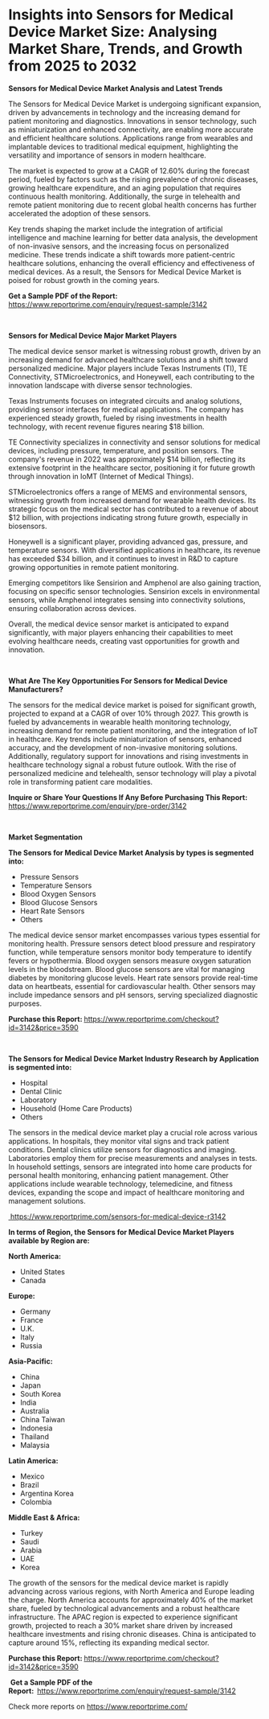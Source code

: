 <p><h1>Insights into Sensors for Medical Device Market Size: Analysing Market Share, Trends, and Growth from 2025 to 2032</h1></p><p><strong>Sensors for Medical Device Market Analysis and Latest Trends</strong></p>
<p><p>The Sensors for Medical Device Market is undergoing significant expansion, driven by advancements in technology and the increasing demand for patient monitoring and diagnostics. Innovations in sensor technology, such as miniaturization and enhanced connectivity, are enabling more accurate and efficient healthcare solutions. Applications range from wearables and implantable devices to traditional medical equipment, highlighting the versatility and importance of sensors in modern healthcare.</p><p>The market is expected to grow at a CAGR of 12.60% during the forecast period, fueled by factors such as the rising prevalence of chronic diseases, growing healthcare expenditure, and an aging population that requires continuous health monitoring. Additionally, the surge in telehealth and remote patient monitoring due to recent global health concerns has further accelerated the adoption of these sensors.</p><p>Key trends shaping the market include the integration of artificial intelligence and machine learning for better data analysis, the development of non-invasive sensors, and the increasing focus on personalized medicine. These trends indicate a shift towards more patient-centric healthcare solutions, enhancing the overall efficiency and effectiveness of medical devices. As a result, the Sensors for Medical Device Market is poised for robust growth in the coming years.</p></p>
<p><strong>Get a Sample PDF of the Report:&nbsp;</strong> <a href="https://www.reportprime.com/enquiry/request-sample/3142?utm_campaign=3009&utm_medium=2&utm_source=Github&utm_content=ia&utm_term=18032025&utm_id=sensors-for-medical-device">https://www.reportprime.com/enquiry/request-sample/3142</a></p>
<p>&nbsp;</p>
<p><strong>Sensors for Medical Device Major Market Players</strong></p>
<p><p>The medical device sensor market is witnessing robust growth, driven by an increasing demand for advanced healthcare solutions and a shift toward personalized medicine. Major players include Texas Instruments (TI), TE Connectivity, STMicroelectronics, and Honeywell, each contributing to the innovation landscape with diverse sensor technologies.</p><p>Texas Instruments focuses on integrated circuits and analog solutions, providing sensor interfaces for medical applications. The company has experienced steady growth, fueled by rising investments in health technology, with recent revenue figures nearing $18 billion.</p><p>TE Connectivity specializes in connectivity and sensor solutions for medical devices, including pressure, temperature, and position sensors. The company's revenue in 2022 was approximately $14 billion, reflecting its extensive footprint in the healthcare sector, positioning it for future growth through innovation in IoMT (Internet of Medical Things).</p><p>STMicroelectronics offers a range of MEMS and environmental sensors, witnessing growth from increased demand for wearable health devices. Its strategic focus on the medical sector has contributed to a revenue of about $12 billion, with projections indicating strong future growth, especially in biosensors.</p><p>Honeywell is a significant player, providing advanced gas, pressure, and temperature sensors. With diversified applications in healthcare, its revenue has exceeded $34 billion, and it continues to invest in R&D to capture growing opportunities in remote patient monitoring.</p><p>Emerging competitors like Sensirion and Amphenol are also gaining traction, focusing on specific sensor technologies. Sensirion excels in environmental sensors, while Amphenol integrates sensing into connectivity solutions, ensuring collaboration across devices.</p><p>Overall, the medical device sensor market is anticipated to expand significantly, with major players enhancing their capabilities to meet evolving healthcare needs, creating vast opportunities for growth and innovation.</p></p>
<p>&nbsp;</p>
<p><strong>What Are The Key Opportunities For Sensors for Medical Device Manufacturers?</strong></p>
<p><p>The sensors for the medical device market is poised for significant growth, projected to expand at a CAGR of over 10% through 2027. This growth is fueled by advancements in wearable health monitoring technology, increasing demand for remote patient monitoring, and the integration of IoT in healthcare. Key trends include miniaturization of sensors, enhanced accuracy, and the development of non-invasive monitoring solutions. Additionally, regulatory support for innovations and rising investments in healthcare technology signal a robust future outlook. With the rise of personalized medicine and telehealth, sensor technology will play a pivotal role in transforming patient care modalities.</p></p>
<p><strong>Inquire or Share Your Questions If Any Before Purchasing This Report:</strong> <a href="https://www.reportprime.com/enquiry/pre-order/3142?utm_campaign=3009&utm_medium=2&utm_source=Github&utm_content=ia&utm_term=18032025&utm_id=sensors-for-medical-device">https://www.reportprime.com/enquiry/pre-order/3142</a></p>
<p>&nbsp;</p>
<p><strong>Market Segmentation</strong></p>
<p><strong>The Sensors for Medical Device Market Analysis by types is segmented into:</strong></p>
<p><ul><li>Pressure Sensors</li><li>Temperature Sensors</li><li>Blood Oxygen Sensors</li><li>Blood Glucose Sensors</li><li>Heart Rate Sensors</li><li>Others</li></ul></p>
<p><p>The medical device sensor market encompasses various types essential for monitoring health. Pressure sensors detect blood pressure and respiratory function, while temperature sensors monitor body temperature to identify fevers or hypothermia. Blood oxygen sensors measure oxygen saturation levels in the bloodstream. Blood glucose sensors are vital for managing diabetes by monitoring glucose levels. Heart rate sensors provide real-time data on heartbeats, essential for cardiovascular health. Other sensors may include impedance sensors and pH sensors, serving specialized diagnostic purposes.</p></p>
<p><strong>Purchase this Report:&nbsp;</strong><a href="https://www.reportprime.com/checkout?id=3142&price=3590&utm_campaign=3009&utm_medium=2&utm_source=Github&utm_content=ia&utm_term=18032025&utm_id=sensors-for-medical-device">https://www.reportprime.com/checkout?id=3142&price=3590</a></p>
<p>&nbsp;</p>
<p><strong>The Sensors for Medical Device Market Industry Research by Application is segmented into:</strong></p>
<p><ul><li>Hospital</li><li>Dental Clinic</li><li>Laboratory</li><li>Household (Home Care Products)</li><li>Others</li></ul></p>
<p><p>The sensors in the medical device market play a crucial role across various applications. In hospitals, they monitor vital signs and track patient conditions. Dental clinics utilize sensors for diagnostics and imaging. Laboratories employ them for precise measurements and analyses in tests. In household settings, sensors are integrated into home care products for personal health monitoring, enhancing patient management. Other applications include wearable technology, telemedicine, and fitness devices, expanding the scope and impact of healthcare monitoring and management solutions.</p></p>
<p><a href="https://www.reportprime.com/sensors-for-medical-device-r3142?utm_campaign=3009&utm_medium=2&utm_source=Github&utm_content=ia&utm_term=18032025&utm_id=sensors-for-medical-device">&nbsp;https://www.reportprime.com/sensors-for-medical-device-r3142</a></p>
<p><strong>In terms of Region, the Sensors for Medical Device Market Players available by Region are:</strong></p>
<p>
    <p> <strong> North America: </strong>
        <ul>
            <li>United States</li>
            <li>Canada</li>
        </ul>
        </p> 
    <p> <strong> Europe: </strong>
        <ul>
            <li>Germany</li>
            <li>France</li>
            <li>U.K.</li>
            <li>Italy</li>
            <li>Russia</li>
        </ul>
        </p> 
    <p> <strong> Asia-Pacific: </strong>
        <ul>
            <li>China</li>
            <li>Japan</li>
            <li>South Korea</li>
            <li>India</li>
            <li>Australia</li>
            <li>China Taiwan</li>
            <li>Indonesia</li>
            <li>Thailand</li>
            <li>Malaysia</li>
        </ul>
        </p> 
    <p> <strong> Latin America: </strong>
        <ul>
            <li>Mexico</li>
            <li>Brazil</li>
            <li>Argentina Korea</li>
            <li>Colombia</li>
        </ul>
        </p> 
    <p> <strong> Middle East & Africa: </strong>
        <ul>
            <li>Turkey</li>
            <li>Saudi</li>
            <li>Arabia</li>
            <li>UAE</li>
            <li>Korea</li>
        </ul>
    </p>
    </p>
<p><p>The growth of the sensors for the medical device market is rapidly advancing across various regions, with North America and Europe leading the charge. North America accounts for approximately 40% of the market share, fueled by technological advancements and a robust healthcare infrastructure. The APAC region is expected to experience significant growth, projected to reach a 30% market share driven by increased healthcare investments and rising chronic diseases. China is anticipated to capture around 15%, reflecting its expanding medical sector.</p></p>
<p><strong>Purchase this Report: </strong><a href="https://www.reportprime.com/checkout?id=3142&price=3590&utm_campaign=3009&utm_medium=2&utm_source=Github&utm_content=ia&utm_term=18032025&utm_id=sensors-for-medical-device">https://www.reportprime.com/checkout?id=3142&price=3590</a></p>
<p>&nbsp;<strong>Get a Sample PDF of the Report:&nbsp;&nbsp;</strong><a href="https://www.reportprime.com/enquiry/request-sample/3142?utm_campaign=3009&utm_medium=2&utm_source=Github&utm_content=ia&utm_term=18032025&utm_id=sensors-for-medical-device">https://www.reportprime.com/enquiry/request-sample/3142</a></p>
<p><strong></strong></p>
<p>Check more reports on <a href="https://www.reportprime.com/?utm_campaign=3009&utm_medium=2&utm_source=Github&utm_content=ia&utm_term=18032025&utm_id=sensors-for-medical-device">https://www.reportprime.com/</a></p>
